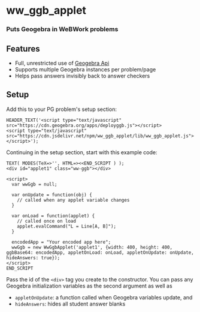 # ww_ggb_applet
### Puts Geogebra in WeBWork problems

## Features

- Full, unrestricted use of [Geogebra Api](https://wiki.geogebra.org/en/Reference:GeoGebra_Apps_API)
- Supports multiple Geogebra instances per problem/page
- Helps pass answers invisibly back to answer checkers

## Setup

Add this to your PG problem's setup section:
```
HEADER_TEXT('<script type="text/javascript" src="https://cdn.geogebra.org/apps/deployggb.js"></script>
<script type="text/javascript" src="https://cdn.jsdelivr.net/npm/ww_ggb_applet/lib/ww_ggb_applet.js"></script>');
```

Continuing in the setup section, start with this example code:

```
TEXT( MODES(TeX=>'', HTML=><<END_SCRIPT ) );
<div id="applet1" class="ww-ggb"></div>

<script>
  var wwGgb = null;
  
  var onUpdate = function(obj) {
    // called when any applet variable changes
  }

  var onLoad = function(applet) {
    // called once on load
    applet.evalCommand("L = Line[A, B]");
  }
  
  encodedApp = "Your encoded app here";
  wwGgb = new WwGgbApplet('applet1', {width: 400, height: 400, ggbBase64: encodedApp, appletOnLoad: onLoad, appletOnUpdate: onUpdate, hideAnswers: true}); 
</script>
END_SCRIPT

```

Pass the id of the `<div>` tag you create to the constructor. You can pass any Geogebra initialization variables as the second
argument as well as

- `appletOnUpdate`: a function called when Geogebra variables update, and
- `hideAnswers`: hides all student answer blanks


